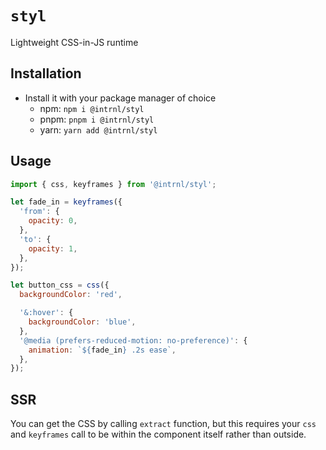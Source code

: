 # `styl`

Lightweight CSS-in-JS runtime

## Installation

- Install it with your package manager of choice
  - npm: `npm i @intrnl/styl`
  - pnpm: `pnpm i @intrnl/styl`
  - yarn: `yarn add @intrnl/styl`

## Usage

```js
import { css, keyframes } from '@intrnl/styl';

let fade_in = keyframes({
  'from': {
    opacity: 0,
  },
  'to': {
    opacity: 1,
  },
});

let button_css = css({
  backgroundColor: 'red',

  '&:hover': {
    backgroundColor: 'blue',
  },
  '@media (prefers-reduced-motion: no-preference)': {
    animation: `${fade_in} .2s ease`,
  },
});
```

## SSR

You can get the CSS by calling `extract` function, but this requires your `css`
and `keyframes` call to be within the component itself rather than outside.
